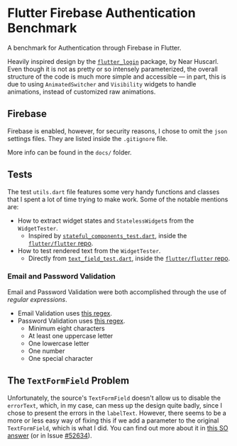 # Flutter Firebase Authentication Benchmark

A benchmark for Authentication through Firebase in Flutter.

Heavily inspired design by the [`flutter_login`](https://pub.dev/packages/flutter_login) package, by Near Huscarl. Even though it is not as pretty or so intensely parameterized, the overall structure of the code is much more simple and accessible &mdash; in part, this is due to using `AnimatedSwitcher` and `Visibility` widgets to handle animations, instead of customized raw animations.

## Firebase

Firebase is enabled, however, for security reasons, I chose to omit the `json` settings files. They are listed inside the `.gitignore` file.

More info can be found in the `docs/` folder.

## Tests

The test `utils.dart` file features some very handy functions and classes that I spent a lot of time trying to make work. Some of the notable mentions are:

- How to extract widget states and `StatelessWidget`s from the `WidgetTester`.
    - Inspired by [`stateful_components_test.dart`](https://github.com/flutter/flutter/blob/77fb28b3da19dcf2b718ce963a23c2e4917c55f0/packages/flutter/test/widgets/stateful_components_test.dart#L47-L62), inside the [`flutter/flutter` repo](https://github.com/flutter/flutter).
- How to test rendered text from the `WidgetTester`.
    - Directly from [`text_field_test.dart`](https://github.com/flutter/flutter/blob/714d579839cc306b88288e4f25dbee74bf3a4f5d/packages/flutter/test/material/text_field_test.dart#L145-L160), inside the [`flutter/flutter` repo](https://github.com/flutter/flutter).

### Email and Password Validation

Email and Password Validation were both accomplished through the use of *regular expressions*.

- Email Validation uses [this regex](https://stackoverflow.com/a/16800541/4756173).
- Password Validation uses [this regex](https://stackoverflow.com/a/21456918/4756173).
    - Minimum eight characters
    - At least one uppercase letter
    - One lowercase letter
    - One number
    - One special character

## The `TextFormField` Problem

Unfortunately, the source's `TextFormField` doesn't allow us to disable the `errorText`, which, in my case, can mess up the design quite badly, since I chose to present the errors in the `labelText`. However, there seems to be a more or less easy way of fixing this if we add a parameter to the original `TextFormField`, which is what I did. You can find out more about it in [this SO answer](https://stackoverflow.com/a/60695612/4756173) (or in Issue [#52634](https://github.com/flutter/flutter/issues/52634)).